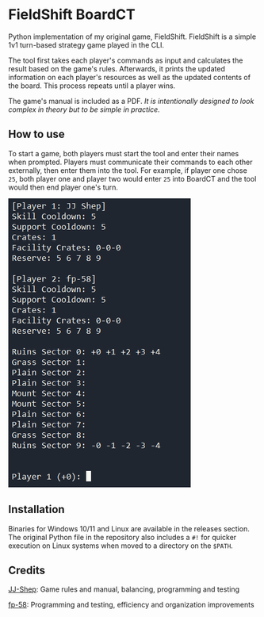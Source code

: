 # FieldShift BoardCT
Python implementation of my original game, FieldShift. FieldShift is a simple 1v1 turn-based strategy game played in the CLI.

The tool first takes each player's commands as input and calculates the result based on the game's rules. Afterwards, it prints the updated information on each player's resources as well as the updated contents of the board. This process repeats until a player wins.

The game's manual is included as a PDF. *It is intentionally designed to look complex in theory but to be simple in practice.*


## How to use
To start a game, both players must start the tool and enter their names when prompted. Players must communicate their commands to each other externally, then enter them into the tool. For example, if player one chose `25`, both player one and player two would enter `25` into BoardCT and the tool would then end player one's turn.

![Screenshot of the tool in use](boardct-screenshot.png)

## Installation
Binaries for Windows 10/11 and Linux are available in the releases section. The original Python file in the repository also includes a `#!` for quicker execution on Linux systems when moved to a directory on the `$PATH`.

## Credits
[JJ-Shep](https://github.com/JJ-Shep): Game rules and manual, balancing, programming and testing

[fp-58](https://github.com/fp-58): Programming and testing, efficiency and organization improvements
